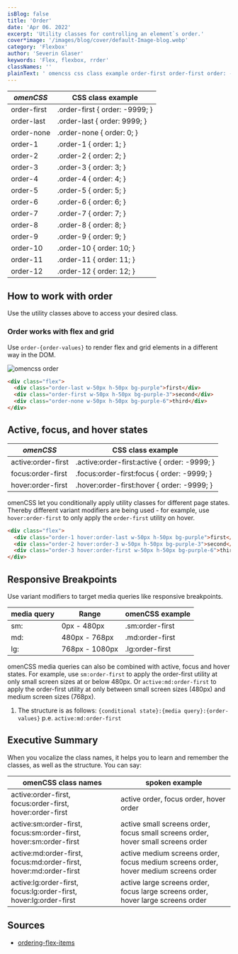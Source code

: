 ```yaml
---
isBlog: false
title: 'Order'
date: 'Apr 06. 2022'
excerpt: 'Utility classes for controlling an element`s order.'
cover*image: '/images/blog/cover/default-Image-blog.webp'
category: 'Flexbox'
author: 'Severin Glaser'
keywords: 'Flex, flexbox, rrder'
classNames: ''
plainText: ' omencss css class example order-first order-first order: -9999; order-last order-last order: 9999; order-none order-none order: 0; order-1 order-1 order: 1; order-2 order-2 order: 2; order-3 order-3 order: 3; order-4 order-4 order: 4; order-5 order-5 order: 5; order-6 order-6 order: 6; order-7 order-7 order: 7; order-8 order-8 order: 8; order-9 order-9 order: 9; order-10 order-10 order: 10; order-11 order-11 order: 11; order-12 order-12 order: 12; how to work with order use the utility classes above to access your desired class order works with flex and grid use `order order-values ` to render flex and grid elements in a different way in the dom ! omencss order images docs flex order webp?style=centerme  active focus and hover states omencss css class example active:order-first active :order-first:active order: -9999; focus:order-first focus :order-first:focus order: -9999; hover:order-first hover :order-first:hover order: -9999; omencss let you conditionally apply utility classes for different page states thereby different variant modifiers are being used for example use `hover:order-first` to only apply the `order-first` utility on hover  responsive breakpoints use variant modifiers to target media queries like responsive breakpoints media query range omencss example sm: 0px 480px sm:order-first md: 480px 768px md:order-first lg: 768px 1080px lg:order-first omencss media queries can also be combined with active focus and hover states for example use `sm:order-first` to apply the order-first utility at only small screen sizes at or below 480px or `active:md:order-first` to apply the order-first utility at only between small screen sizes 480px and medium screen sizes 768px 1 the structure is as follows: ` conditional state : media query : order-values ` p e `active:md:order-first` executive summary when you vocalize the class names it helps you to learn and remember the classes as well as the structure you can say: omencss class names spoken example active:order-first focus:order-first hover:order-first active order focus order hover order active:sm:order-first focus:sm:order-first hover:sm:order-first active small screens order focus small screens order hover small screens order active:md:order-first focus:md:order-first hover:md:order-first active medium screens order focus medium screens order hover medium screens order active:lg:order-first focus:lg:order-first hover:lg:order-first active large screens order focus large screens order hover large screens order sources ordering-flex-items https: developer mozilla org en-us docs web css css flexible box layout ordering flex items '
---
```


| _omenCSS_   | CSS class example              |
| ----------- | ------------------------------ |
| order-first | .order-first { order: -9999; } |
| order-last  | .order-last { order: 9999; }   |
| order-none  | .order-none { order: 0; }      |
| order-1     | .order-1 { order: 1; }         |
| order-2     | .order-2 { order: 2; }         |
| order-3     | .order-3 { order: 3; }         |
| order-4     | .order-4 { order: 4; }         |
| order-5     | .order-5 { order: 5; }         |
| order-6     | .order-6 { order: 6; }         |
| order-7     | .order-7 { order: 7; }         |
| order-8     | .order-8 { order: 8; }         |
| order-9     | .order-9 { order: 9; }         |
| order-10    | .order-10 { order: 10; }       |
| order-11    | .order-11 { order: 11; }       |
| order-12    | .order-12 { order: 12; }       |

## How to work with order

Use the utility classes above to access your desired class.

### Order works with flex and grid

Use `order-{order-values}` to render flex and grid elements in a different way in the DOM.

![omencss order](/images/docs/flex/order.webp?style=centerme)

```html
<div class="flex">
  <div class="order-last w-50px h-50px bg-purple">first</div>
  <div class="order-first w-50px h-50px bg-purple-3">second</div>
  <div class="order-none w-50px h-50px bg-purple-6">third</div>
</div>
```

## Active, focus, and hover states

| _omenCSS_          | CSS class example                             |
| ------------------ | --------------------------------------------- |
| active:order-first | .active\:order-first:active { order: -9999; } |
| focus:order-first  | .focus\:order-first:focus { order: -9999; }   |
| hover:order-first  | .hover\:order-first:hover { order: -9999; }   |

omenCSS let you conditionally apply utility classes for different page states. Thereby different variant modifiers are being used - for example, use `hover:order-first` to only apply the `order-first` utility on hover.

```html
<div class="flex">
  <div class="order-1 hover:order-last w-50px h-50px bg-purple">first</div>
  <div class="order-2 hover:order-3 w-50px h-50px bg-purple-3">second</div>
  <div class="order-3 hover:order-first w-50px h-50px bg-purple-6">third</div>
</div>
```

## Responsive Breakpoints

Use variant modifiers to target media queries like responsive breakpoints.

| media query | Range          | omenCSS example |
| ----------- | -------------- | --------------- |
| sm:         | 0px - 480px    | .sm:order-first |
| md:         | 480px - 768px  | .md:order-first |
| lg:         | 768px - 1080px | .lg:order-first |

omenCSS media queries can also be combined with active, focus and hover states. For example, use `sm:order-first` to apply the order-first utility at only small screen sizes at or below 480px. Or `active:md:order-first` to apply the order-first utility at only between small screen sizes (480px) and medium screen sizes (768px).

1. The structure is as follows: `{conditional state}:{media query}:{order-values}` p.e. `active:md:order-first`

## Executive Summary

When you vocalize the class names, it helps you to learn and remember the classes, as well as the structure. You can say:

| omenCSS class names                                               | spoken example                                                                      |
| ----------------------------------------------------------------- | ----------------------------------------------------------------------------------- |
| active:order-first, focus:order-first, hover:order-first          | active order, focus order, hover order                                              |
| active:sm:order-first, focus:sm:order-first, hover:sm:order-first | active small screens order, focus small screens order, hover small screens order    |
| active:md:order-first, focus:md:order-first, hover:md:order-first | active medium screens order, focus medium screens order, hover medium screens order |
| active:lg:order-first, focus:lg:order-first, hover:lg:order-first | active large screens order, focus large screens order, hover large screens order    |

## Sources

- [ordering-flex-items](https://developer.mozilla.org/en-US/docs/Web/CSS/CSS_Flexible_Box_Layout/Ordering_Flex_Items)
